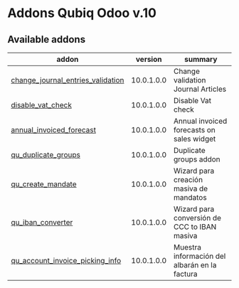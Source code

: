 Addons Qubiq Odoo v.10
=============================

[//]: # (addons)

Available addons
----------------
addon | version | summary
--- | --- | ---
[change_journal_entries_validation](change_journal_entries_validation/) | 10.0.1.0.0 | Change validation Journal Articles
[disable_vat_check](disable_vat_check/) | 10.0.1.0.0 | Disable Vat check
[annual_invoiced_forecast](annual_invoiced_forecast/) | 10.0.1.0.0 | Annual invoiced forecasts on sales widget
[qu_duplicate_groups](qu_duplicate_groups/) | 10.0.1.0.0 | Duplicate groups addon
[qu_create_mandate](qu_create_mandate/) | 10.0.1.0.0 | Wizard para creación masiva de mandatos
[qu_iban_converter](qu_iban_converter/) | 10.0.1.0.0 | Wizard para conversión de CCC to IBAN masiva
[qu_account_invoice_picking_info](qu_account_invoice_picking_info/) | 10.0.1.0.0 | Muestra información del albarán en la factura

[//]: # (end addons)